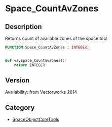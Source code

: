 # Space_CountAvZones

## Description
Returns count of available zones of the space tool

```pascal
FUNCTION Space_CountAvZones : INTEGER;
```

```python

def vs.Space_CountAvZones():
    return INTEGER
```

## Version
Availability: from Vectorworks 2014

## Category
* [SpaceObjectCoreTools](../Categories/SpaceObjectCoreTools.md)

